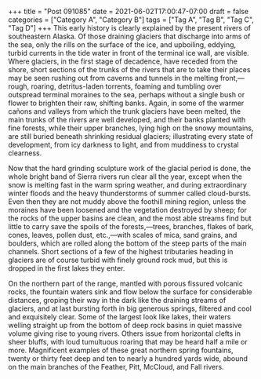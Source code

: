 +++
title = "Post 091085"
date = 2021-06-02T17:00:47-07:00
draft = false
categories = ["Category A", "Category B"]
tags = ["Tag A", "Tag B", "Tag C", "Tag D"]
+++
This early history is clearly explained by the present rivers of southeastern Alaska. Of those draining glaciers that discharge into arms of the sea, only the rills on the surface of the ice, and upboiling, eddying, turbid currents in the tide water in front of the terminal ice wall, are visible. Where glaciers, in the first stage of decadence, have receded from the shore, short sections of the trunks of the rivers that are to take their places may be seen rushing out from caverns and tunnels in the melting front,—rough, roaring, detritus-laden torrents, foaming and tumbling over outspread terminal moraines to the sea, perhaps without a single bush or flower to brighten their raw, shifting banks. Again, in some of the warmer cañons and valleys from which the trunk glaciers have been melted, the main trunks of the rivers are well developed, and their banks planted with fine forests, while their upper branches, lying high on the snowy mountains, are still buried beneath shrinking residual glaciers; illustrating every state of development, from icy darkness to light, and from muddiness to crystal clearness.

Now that the hard grinding sculpture work of the glacial period is done, the whole bright band of Sierra rivers run clear all the year, except when the snow is melting fast in the warm spring weather, and during extraordinary winter floods and the heavy thunderstorms of summer called cloud-bursts. Even then they are not muddy above the foothill mining region, unless the moraines have been loosened and the vegetation destroyed by sheep; for the rocks of the upper basins are clean, and the most able streams find but little to carry save the spoils of the forests,—trees, branches, flakes of bark, cones, leaves, pollen dust, etc.,—with scales of mica, sand grains, and boulders, which are rolled along the bottom of the steep parts of the main channels. Short sections of a few of the highest tributaries heading in glaciers are of course turbid with finely ground rock mud, but this is dropped in the first lakes they enter.

On the northern part of the range, mantled with porous fissured volcanic rocks, the fountain waters sink and flow below the surface for considerable distances, groping their way in the dark like the draining streams of glaciers, and at last bursting forth in big generous springs, filtered and cool and exquisitely clear. Some of the largest look like lakes, their waters welling straight up from the bottom of deep rock basins in quiet massive volume giving rise to young rivers. Others issue from horizontal clefts in sheer bluffs, with loud tumultuous roaring that may be heard half a mile or more. Magnificent examples of these great northern spring fountains, twenty or thirty feet deep and ten to nearly a hundred yards wide, abound on the main branches of the Feather, Pitt, McCloud, and Fall rivers.
